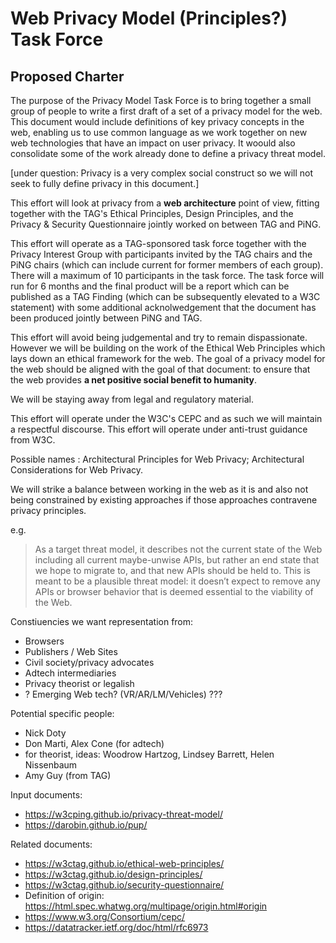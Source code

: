 # Web Privacy Model (Principles?) Task Force

## Proposed Charter

The purpose of the Privacy Model Task Force is to bring together a small group of people to write a first draft of a set of a privacy model for the web.  This document would include definitions of key privacy concepts in the web, enabling us to use common language as we work together on new web technologies that have an impact on user privacy.  It woould also consolidate some of the work already done to define a privacy threat model. 

[under question: Privacy is a very complex social construct so we will not seek to fully define privacy in this document.]

This effort will look at privacy from a **web architecture** point of view, fitting together with the TAG's Ethical Principles, Design Principles, and the Privacy & Security Questionnaire jointly worked on between TAG and PiNG.

This effort will operate as a TAG-sponsored task force together with the Privacy Interest Group with participants invited by the TAG chairs and the PiNG chairs (which can include current for former members of each group).  There will a maximum of 10 participants in the task force. The task force will run for 6 months and the final product will be a report which can be published as a TAG Finding (which can be subsequently elevated to a W3C statement) with some additional acknolwedgement that the document has been produced jointly between PiNG and TAG.

This effort will avoid being judgemental and try to remain dispassionate.  However we will be building on the work of the Ethical Web Principles which lays down an ethical framework for the web.  The goal of a privacy model for the web should be aligned with the goal of that document: to ensure that the web provides **a net positive social benefit to humanity**.

We will be staying away from legal and regulatory material. 

This effort will operate under the W3C's CEPC and as such we will maintain a respectful discourse. This effort will operate under anti-trust guidance from W3C.

Possible names : Architectural Principles for Web Privacy; Architectural Considerations for Web Privacy.

We will strike a balance between working in the web as it is and also not being constrained by existing approaches if those approaches contravene privacy principles.   

e.g.
> As a target threat model, it describes not the current state of the Web including all current maybe-unwise APIs, but rather an end state that we hope to migrate to, and that new APIs should be held to. This is meant to be a plausible threat model: it doesn’t expect to remove any APIs or browser behavior that is deemed essential to the viability of the Web.

Constiuencies we want representation from:

* Browsers
* Publishers / Web Sites
* Civil society/privacy advocates
* Adtech intermediaries
* Privacy theorist or legalish
* ? Emerging Web tech? (VR/AR/LM/Vehicles) ???

Potential specific people:
* Nick Doty
* Don Marti, Alex Cone (for adtech)
* for theorist, ideas: Woodrow Hartzog, Lindsey Barrett, Helen Nissenbaum
* Amy Guy (from TAG)

Input documents:

* https://w3cping.github.io/privacy-threat-model/
* https://darobin.github.io/pup/

Related documents:

* https://w3ctag.github.io/ethical-web-principles/
* https://w3ctag.github.io/design-principles/
* https://w3ctag.github.io/security-questionnaire/
* Definition of origin: https://html.spec.whatwg.org/multipage/origin.html#origin
* https://www.w3.org/Consortium/cepc/
* https://datatracker.ietf.org/doc/html/rfc6973
